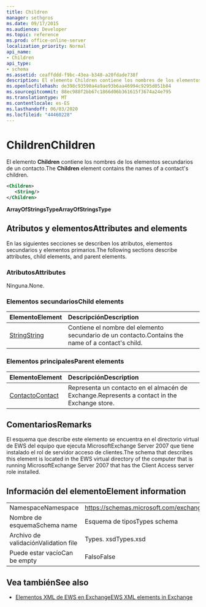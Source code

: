 ```yaml
---
title: Children
manager: sethgros
ms.date: 09/17/2015
ms.audience: Developer
ms.topic: reference
ms.prod: office-online-server
localization_priority: Normal
api_name:
- Children
api_type:
- schema
ms.assetid: ceaffddd-f9bc-43ea-b348-a20fdade738f
description: El elemento Children contiene los nombres de los elementos secundarios de un contacto.
ms.openlocfilehash: de398c93590a4a9ae93b6aa46994c9295d051b84
ms.sourcegitcommit: 88ec988f2bb67c1866d06b361615f3674a24e795
ms.translationtype: MT
ms.contentlocale: es-ES
ms.lasthandoff: 06/03/2020
ms.locfileid: "44460228"
---
```

# <a name="children"></a><span data-ttu-id="5f2ca-103">Children</span><span class="sxs-lookup"><span data-stu-id="5f2ca-103">Children</span></span>

<span data-ttu-id="5f2ca-104">El elemento **Children** contiene los nombres de los elementos secundarios de un contacto.</span><span class="sxs-lookup"><span data-stu-id="5f2ca-104">The **Children** element contains the names of a contact's children.</span></span> 
  
```xml
<Children>
   <String/>
</Children>
```

 <span data-ttu-id="5f2ca-105">**ArrayOfStringsType**</span><span class="sxs-lookup"><span data-stu-id="5f2ca-105">**ArrayOfStringsType**</span></span>
## <a name="attributes-and-elements"></a><span data-ttu-id="5f2ca-106">Atributos y elementos</span><span class="sxs-lookup"><span data-stu-id="5f2ca-106">Attributes and elements</span></span>

<span data-ttu-id="5f2ca-107">En las siguientes secciones se describen los atributos, elementos secundarios y elementos primarios.</span><span class="sxs-lookup"><span data-stu-id="5f2ca-107">The following sections describe attributes, child elements, and parent elements.</span></span>
  
### <a name="attributes"></a><span data-ttu-id="5f2ca-108">Atributos</span><span class="sxs-lookup"><span data-stu-id="5f2ca-108">Attributes</span></span>

<span data-ttu-id="5f2ca-109">Ninguna.</span><span class="sxs-lookup"><span data-stu-id="5f2ca-109">None.</span></span>
  
### <a name="child-elements"></a><span data-ttu-id="5f2ca-110">Elementos secundarios</span><span class="sxs-lookup"><span data-stu-id="5f2ca-110">Child elements</span></span>

|<span data-ttu-id="5f2ca-111">**Elemento**</span><span class="sxs-lookup"><span data-stu-id="5f2ca-111">**Element**</span></span>|<span data-ttu-id="5f2ca-112">**Descripción**</span><span class="sxs-lookup"><span data-stu-id="5f2ca-112">**Description**</span></span>|
|:-----|:-----|
|[<span data-ttu-id="5f2ca-113">String</span><span class="sxs-lookup"><span data-stu-id="5f2ca-113">String</span></span>](string.md) <br/> |<span data-ttu-id="5f2ca-114">Contiene el nombre del elemento secundario de un contacto.</span><span class="sxs-lookup"><span data-stu-id="5f2ca-114">Contains the name of a contact's child.</span></span>  <br/> |
   
### <a name="parent-elements"></a><span data-ttu-id="5f2ca-115">Elementos principales</span><span class="sxs-lookup"><span data-stu-id="5f2ca-115">Parent elements</span></span>

|<span data-ttu-id="5f2ca-116">**Elemento**</span><span class="sxs-lookup"><span data-stu-id="5f2ca-116">**Element**</span></span>|<span data-ttu-id="5f2ca-117">**Descripción**</span><span class="sxs-lookup"><span data-stu-id="5f2ca-117">**Description**</span></span>|
|:-----|:-----|
|[<span data-ttu-id="5f2ca-118">Contacto</span><span class="sxs-lookup"><span data-stu-id="5f2ca-118">Contact</span></span>](contact.md) <br/> |<span data-ttu-id="5f2ca-119">Representa un contacto en el almacén de Exchange.</span><span class="sxs-lookup"><span data-stu-id="5f2ca-119">Represents a contact in the Exchange store.</span></span>  <br/> |
   
## <a name="remarks"></a><span data-ttu-id="5f2ca-120">Comentarios</span><span class="sxs-lookup"><span data-stu-id="5f2ca-120">Remarks</span></span>

<span data-ttu-id="5f2ca-121">El esquema que describe este elemento se encuentra en el directorio virtual de EWS del equipo que ejecuta MicrosoftExchange Server 2007 que tiene instalado el rol de servidor acceso de clientes.</span><span class="sxs-lookup"><span data-stu-id="5f2ca-121">The schema that describes this element is located in the EWS virtual directory of the computer that is running MicrosoftExchange Server 2007 that has the Client Access server role installed.</span></span>
  
## <a name="element-information"></a><span data-ttu-id="5f2ca-122">Información del elemento</span><span class="sxs-lookup"><span data-stu-id="5f2ca-122">Element information</span></span>

|||
|:-----|:-----|
|<span data-ttu-id="5f2ca-123">Namespace</span><span class="sxs-lookup"><span data-stu-id="5f2ca-123">Namespace</span></span>  <br/> |https://schemas.microsoft.com/exchange/services/2006/types  <br/> |
|<span data-ttu-id="5f2ca-124">Nombre de esquema</span><span class="sxs-lookup"><span data-stu-id="5f2ca-124">Schema name</span></span>  <br/> |<span data-ttu-id="5f2ca-125">Esquema de tipos</span><span class="sxs-lookup"><span data-stu-id="5f2ca-125">Types schema</span></span>  <br/> |
|<span data-ttu-id="5f2ca-126">Archivo de validación</span><span class="sxs-lookup"><span data-stu-id="5f2ca-126">Validation file</span></span>  <br/> |<span data-ttu-id="5f2ca-127">Types. xsd</span><span class="sxs-lookup"><span data-stu-id="5f2ca-127">Types.xsd</span></span>  <br/> |
|<span data-ttu-id="5f2ca-128">Puede estar vacío</span><span class="sxs-lookup"><span data-stu-id="5f2ca-128">Can be empty</span></span>  <br/> |<span data-ttu-id="5f2ca-129">Falso</span><span class="sxs-lookup"><span data-stu-id="5f2ca-129">False</span></span>  <br/> |
   
## <a name="see-also"></a><span data-ttu-id="5f2ca-130">Vea también</span><span class="sxs-lookup"><span data-stu-id="5f2ca-130">See also</span></span>



- [<span data-ttu-id="5f2ca-131">Elementos XML de EWS en Exchange</span><span class="sxs-lookup"><span data-stu-id="5f2ca-131">EWS XML elements in Exchange</span></span>](ews-xml-elements-in-exchange.md)

